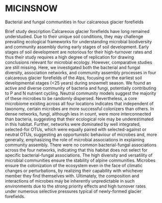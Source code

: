 # MICINSNOW
Bacterial and fungal communities in four calcareous glacier forefields

Brief study description
Calcareous glacier forefields have long remained understudied. Due to their unique soil conditions, they may challenge prevailing ecological frameworks for understanding microbial biodiversity and community assembly during early stages of soil development. Early stages of soil development are notorious for their high-turnover rates and thus their study requires a high degree of replication for drawing conclusions relevant for microbial ecology. However, comparative studies are still missing. Here, we investigated both the bacterial and fungal diversity, association networks, and community assembly processes in four calcareous glacier forefields of the Alps, focusing on the earliest soil developmental stages (<25 years) during snowmelt season. 
We found an active and diverse community of bacteria and fungi, potentially contributing to P and N nutrient cycling. Neutral community models suggest the majority of these microbes to be randomly dispersed. Nevertheless, a core microbiome existing across all four locations indicates that independent of taxonomy, certain microbes are more successful colonizers than others. In dense networks, fungi, although less in count, were more interconnected than bacteria, suggesting that their ecological role may be underestimated in this habitat. Further, networks were dominated by well integrated, selected-for OTUs, which were equally paired with selected-against or neutral OTUs, suggesting an opportunistic behaviour of microbes and, more generally, emphasizing the role of microbial associations in explaining community assembly. There were no common bacterial-fungal associations across the four networks, indicating that this habitat does not select for specific bacterial-fungal associations. 
The high diversity and versatility of microbial communities ensure the stability of alpine communities. Microbes ensure the colonization of the ecosystem even in the face of climatic changes or perturbations, by realizing their capability with whichever member they find themselves with. Ultimately, the composition and interactions of microbes may be inherently unpredictable in such environments due to the strong priority effects and high turnover rates under numerous selective pressures typical of newly-formed glacier forefields.
